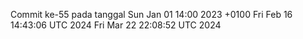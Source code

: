 Commit ke-55 pada tanggal Sun Jan 01 14:00 2023 +0100
Fri Feb 16 14:43:06 UTC 2024
Fri Mar 22 22:08:52 UTC 2024

